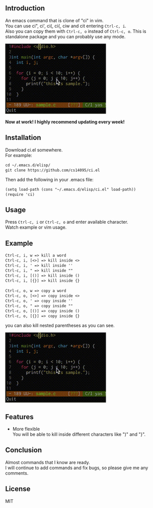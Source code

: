 ## Introduction

An emacs command that is clone of "ci" in vim.  
You can use ci", ci', ci(, ci{, ciw and cit entering `Ctrl-c, i`.   
Also you can copy them with `Ctrl-c, o` instead of `Ctrl-c, o`.
This is standalone package and you can probably use any mode.  

![circleanimationmuvie](https://raw.githubusercontent.com/cs14095/cs14095.github.io/master/ci-el.gif) 

**Now at work! I highly recommend updating every week!**


## Installation

Download ci.el somewhere.  
For example:


	cd ~/.emacs.d/elisp/
	git clone https://github.com/cs14095/ci.el


Then add the following in your .emacs file:


	(setq load-path (cons "~/.emacs.d/elisp/ci.el" load-path))
	(require 'ci)


## Usage

Press `Ctrl-c, i` or `Ctrl-c, o` and enter available character.  
Watch example or vim usage.  


## Example

	Ctrl-c, i, w => kill a word  
	Ctrl-c, i, [<>] => kill inside <>  
	Ctrl-c, i, ' => kill inside ''
	Ctrl-c, i, " => kill inside ""  
	Ctrl-c, i, [()] => kill inside ()  
	Ctrl-c, i, [{}] => kill inside {}  
	
	Ctrl-c, o, w => copy a word  
	Ctrl-c, o, [<>] => copy inside <>  
	Ctrl-c, o, ' => copy inside ''
	Ctrl-c, o, " => copy inside ""  
	Ctrl-c, o, [()] => copy inside ()  
	Ctrl-c, o, [{}] => copy inside {}  

you can also kill nested parentheses as you can see.

![circleanimationmuvie](https://raw.githubusercontent.com/cs14095/cs14095.github.io/master/ci-el.gif) 


## Features
 - More flexible  
   You will be able to kill inside different characters like ")" and "}".  
   

## Conclusion

Almost commands that I know are ready.  
I will continue to add commands and fix bugs, so please give me any comments.


## License
MIT
